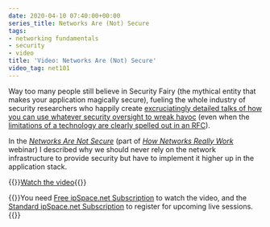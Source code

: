```yaml
---
date: 2020-04-10 07:40:00+00:00
series_title: Networks Are (Not) Secure
tags:
- networking fundamentals
- security
- video
title: 'Video: Networks Are (Not) Secure'
video_tag: net101
---
```

Way too many people still believe in Security Fairy (the mythical entity that makes your application magically secure), fueling the whole industry of security researchers who happily create [excruciatingly detailed talks of how you can use whatever security oversight to wreak havoc](/2018/11/omg-vxlan-is-still-insecure.html) (even when the [limitations of a technology are clearly spelled out in an RFC](https://tools.ietf.org/html/rfc7348#section-7)).

In the _[Networks Are Not Secure](https://my.ipspace.net/bin/get/Net101/F2.4%20-%20Networks%20Are%20%28Not%29%20Secure.mp4?doccode=Net101)_ (part of _[How Networks Really Work](https://www.ipspace.net/How_Networks_Really_Work)_ webinar) I described why we should never rely on the network infrastructure to provide security but have to implement it higher up in the application stack.

{{<jump>}}[Watch the video](https://my.ipspace.net/bin/get/Net101/F2.4%20-%20Networks%20Are%20%28Not%29%20Secure.mp4?doccode=Net101){{</jump>}}

{{<note free>}}You need [Free ipSpace.net Subscription](https://www.ipspace.net/Subscription/Free) to watch the video, and the [Standard ipSpace.net Subscription](https://www.ipspace.net/Subscription/) to register for upcoming live sessions.{{</note>}}

